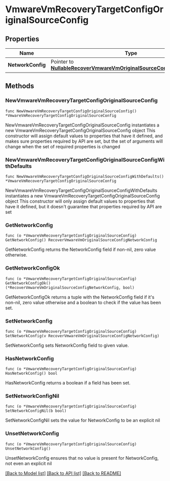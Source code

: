 # VmwareVmRecoveryTargetConfigOriginalSourceConfig

## Properties

Name | Type | Description | Notes
------------ | ------------- | ------------- | -------------
**NetworkConfig** | Pointer to [**NullableRecoverVmwareVmOriginalSourceConfigNetworkConfig**](RecoverVmwareVmOriginalSourceConfigNetworkConfig.md) |  | [optional] 

## Methods

### NewVmwareVmRecoveryTargetConfigOriginalSourceConfig

`func NewVmwareVmRecoveryTargetConfigOriginalSourceConfig() *VmwareVmRecoveryTargetConfigOriginalSourceConfig`

NewVmwareVmRecoveryTargetConfigOriginalSourceConfig instantiates a new VmwareVmRecoveryTargetConfigOriginalSourceConfig object
This constructor will assign default values to properties that have it defined,
and makes sure properties required by API are set, but the set of arguments
will change when the set of required properties is changed

### NewVmwareVmRecoveryTargetConfigOriginalSourceConfigWithDefaults

`func NewVmwareVmRecoveryTargetConfigOriginalSourceConfigWithDefaults() *VmwareVmRecoveryTargetConfigOriginalSourceConfig`

NewVmwareVmRecoveryTargetConfigOriginalSourceConfigWithDefaults instantiates a new VmwareVmRecoveryTargetConfigOriginalSourceConfig object
This constructor will only assign default values to properties that have it defined,
but it doesn't guarantee that properties required by API are set

### GetNetworkConfig

`func (o *VmwareVmRecoveryTargetConfigOriginalSourceConfig) GetNetworkConfig() RecoverVmwareVmOriginalSourceConfigNetworkConfig`

GetNetworkConfig returns the NetworkConfig field if non-nil, zero value otherwise.

### GetNetworkConfigOk

`func (o *VmwareVmRecoveryTargetConfigOriginalSourceConfig) GetNetworkConfigOk() (*RecoverVmwareVmOriginalSourceConfigNetworkConfig, bool)`

GetNetworkConfigOk returns a tuple with the NetworkConfig field if it's non-nil, zero value otherwise
and a boolean to check if the value has been set.

### SetNetworkConfig

`func (o *VmwareVmRecoveryTargetConfigOriginalSourceConfig) SetNetworkConfig(v RecoverVmwareVmOriginalSourceConfigNetworkConfig)`

SetNetworkConfig sets NetworkConfig field to given value.

### HasNetworkConfig

`func (o *VmwareVmRecoveryTargetConfigOriginalSourceConfig) HasNetworkConfig() bool`

HasNetworkConfig returns a boolean if a field has been set.

### SetNetworkConfigNil

`func (o *VmwareVmRecoveryTargetConfigOriginalSourceConfig) SetNetworkConfigNil(b bool)`

 SetNetworkConfigNil sets the value for NetworkConfig to be an explicit nil

### UnsetNetworkConfig
`func (o *VmwareVmRecoveryTargetConfigOriginalSourceConfig) UnsetNetworkConfig()`

UnsetNetworkConfig ensures that no value is present for NetworkConfig, not even an explicit nil

[[Back to Model list]](../README.md#documentation-for-models) [[Back to API list]](../README.md#documentation-for-api-endpoints) [[Back to README]](../README.md)


